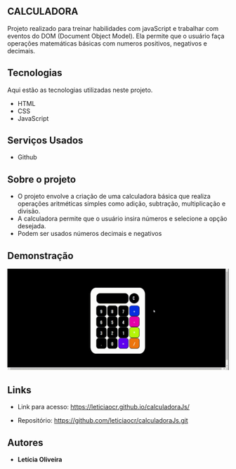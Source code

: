 
## CALCULADORA
Projeto realizado para treinar habilidades com javaScript e trabalhar com eventos do DOM (Document Object Model). Ela permite que o usuário faça operações matemáticas básicas com numeros positivos, negativos e decimais. 


## Tecnologias

Aqui estão as tecnologias utilizadas neste projeto.

* HTML
* CSS 
* JavaScript

## Serviços Usados

* Github


## Sobre o projeto

* O projeto envolve a criação de uma calculadora básica que realiza operações aritméticas simples como adição, subtração, multiplicação e divisão.
* A calculadora permite que o usuário insira números e selecione a opção desejada.
* Podem ser usados números decimais e negativos


## Demonstração 



![Tela da calculadora](https://github.com/leticiaocr/calculadoraJs/blob/main/assets/CalculadoraJs.gif)




## Links
  - Link para acesso: https://leticiaocr.github.io/calculadoraJs/
  
  - Repositório: https://github.com/leticiaocr/calculadoraJs.git
    

  ## Autores

  * **Letícia Oliveira** 

